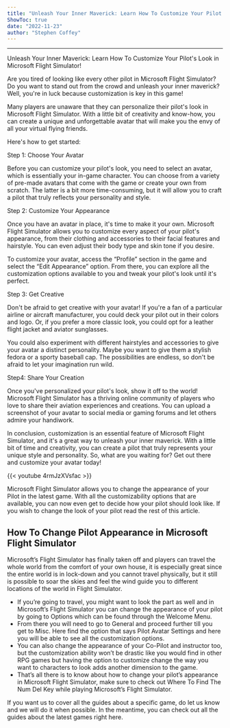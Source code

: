 ```yaml
---
title: "Unleash Your Inner Maverick: Learn How To Customize Your Pilot's Look in Microsoft Flight Simulator!"
ShowToc: true 
date: "2022-11-23"
author: "Stephen Coffey"
---
```

*****
Unleash Your Inner Maverick: Learn How To Customize Your Pilot's Look in Microsoft Flight Simulator!

Are you tired of looking like every other pilot in Microsoft Flight Simulator? Do you want to stand out from the crowd and unleash your inner maverick? Well, you're in luck because customization is key in this game! 

Many players are unaware that they can personalize their pilot's look in Microsoft Flight Simulator. With a little bit of creativity and know-how, you can create a unique and unforgettable avatar that will make you the envy of all your virtual flying friends.

Here's how to get started:

Step 1: Choose Your Avatar 

Before you can customize your pilot's look, you need to select an avatar, which is essentially your in-game character. You can choose from a variety of pre-made avatars that come with the game or create your own from scratch. The latter is a bit more time-consuming, but it will allow you to craft a pilot that truly reflects your personality and style.

Step 2: Customize Your Appearance

Once you have an avatar in place, it's time to make it your own. Microsoft Flight Simulator allows you to customize every aspect of your pilot's appearance, from their clothing and accessories to their facial features and hairstyle. You can even adjust their body type and skin tone if you desire.

To customize your avatar, access the “Profile” section in the game and select the “Edit Appearance” option. From there, you can explore all the customization options available to you and tweak your pilot's look until it's perfect.

Step 3: Get Creative

Don't be afraid to get creative with your avatar! If you're a fan of a particular airline or aircraft manufacturer, you could deck your pilot out in their colors and logo. Or, if you prefer a more classic look, you could opt for a leather flight jacket and aviator sunglasses.

You could also experiment with different hairstyles and accessories to give your avatar a distinct personality. Maybe you want to give them a stylish fedora or a sporty baseball cap. The possibilities are endless, so don't be afraid to let your imagination run wild.

Step4: Share Your Creation

Once you've personalized your pilot's look, show it off to the world! Microsoft Flight Simulator has a thriving online community of players who love to share their aviation experiences and creations. You can upload a screenshot of your avatar to social media or gaming forums and let others admire your handiwork.

In conclusion, customization is an essential feature of Microsoft Flight Simulator, and it's a great way to unleash your inner maverick. With a little bit of time and creativity, you can create a pilot that truly represents your unique style and personality. So, what are you waiting for? Get out there and customize your avatar today!

{{< youtube 4rmJzXVsfac >}} 



Microsoft Flight Simulator allows you to change the appearance of your Pilot in the latest game. With all the customizability options that are available, you can now even get to decide how your pilot should look like. If you wish to change the look of your pilot read the rest of this article.
 
## How To Change Pilot Appearance in Microsoft Flight Simulator
 
Microsoft’s Flight Simulator has finally taken off and players can travel the whole world from the comfort of your own house, it is especially great since the entire world is in lock-down and you cannot travel physically, but it still is possible to soar the skies and feel the wind guide you to different locations of the world in Flight Simulator.
 
- If you’re going to travel, you might want to look the part as well and in Microsoft’s Flight Simulator you can change the appearance of your pilot by going to Options which can be found through the Welcome Menu.
 - From there you will need to go to General and proceed further till you get to Misc. Here find the option that says Pilot Avatar Settings and here you will be able to see all the customization options.
 - You can also change the appearance of your Co-Pilot and instructor too, but the customization ability won’t be drastic like you would find in other RPG games but having the option to customize change the way you want to characters to look adds another dimension to the game.
 - That’s all there is to know about how to change your pilot’s appearance in Microsoft Flight Simulator, make sure to check out Where To Find The Num Del Key while playing Microsoft’s Flight Simulator.

 
If you want us to cover all the guides about a specific game, do let us know and we will do it when possible. In the meantime, you can check out all the guides about the latest games right here.




